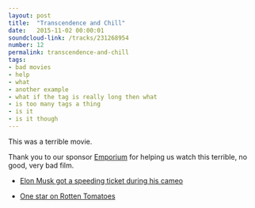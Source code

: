 ```yaml
---
layout: post
title:  "Transcendence and Chill"
date:   2015-11-02 00:00:01
soundcloud-link: /tracks/231268954
number: 12
permalink: transcendence-and-chill
tags:
- bad movies
- help
- what
- another example
- what if the tag is really long then what
- is too many tags a thing
- is it
- is it though
---
```


This was a terrible movie.

Thank you to our sponsor [Emporium](http://emporiumchicago.com/) for helping us watch this terrible, no good, very bad film.

- [Elon Musk got a speeding ticket during his cameo](https://transportevolved.com/2014/04/15/johnny-depp-admits-elon-musk-got-speeding-ticket-showing-tesla-model-s/)

- [One star on Rotten Tomatoes](http://www.rottentomatoes.com/m/transcendence_2014/)

